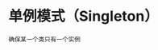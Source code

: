 <!--
 * @Author: 秦真
 * @Date: 2020-01-11 11:37:07
 * @LastEditTime: 2020-01-11 11:38:40
 * @LastEditors: 秦真
 * @Description: 
 * @FilePath: /zfs_study/设计模式/单例模式/README.md
 -->
# 单例模式（Singleton）

`确保某一个类只有一个实例`